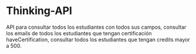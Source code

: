 # Thinking-API
API para consultar todos los estudiantes con todos sus campos, consultar los emails de todos los estudiantes que tengan certificación haveCertification, consultar todos los estudiantes que tengan credits mayor a 500.
